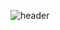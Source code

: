 ![header](https://capsule-render.vercel.app/api?type=transparent&fontColor=028a0f&text=WeOnlyDoWhatWeWantToDo&height=150&fontSize=48&&descAlignY=75&descAlign=60)
